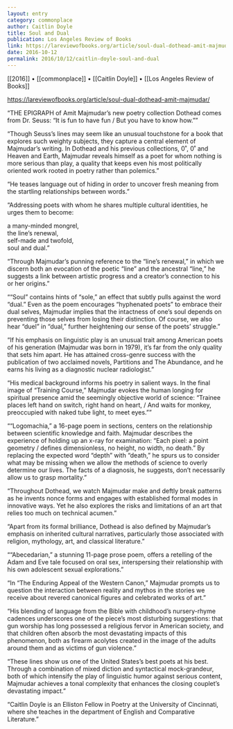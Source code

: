 ```yaml
---
layout: entry
category: commonplace
author: Caitlin Doyle
title: Soul and Dual
publication: Los Angeles Review of Books
link: https://lareviewofbooks.org/article/soul-dual-dothead-amit-majmudar/
date: 2016-10-12
permalink: 2016/10/12/caitlin-doyle-soul-and-dual
---
```


[[2016]] • [[commonplace]] • [[Caitlin Doyle]] • [[Los Angeles Review of Books]]

https://lareviewofbooks.org/article/soul-dual-dothead-amit-majmudar/

“THE EPIGRAPH of Amit Majmudar’s new poetry collection Dothead comes from Dr. Seuss: “It is fun to have fun / But you have to know how.””

“Though Seuss’s lines may seem like an unusual touchstone for a book that explores such weighty subjects, they capture a central element of Majmudar’s writing. In Dothead and his previous collections, 0˚, 0˚ and Heaven and Earth, Majmudar reveals himself as a poet for whom nothing is more serious than play, a quality that keeps even his most politically oriented work rooted in poetry rather than polemics.”

“He teases language out of hiding in order to uncover fresh meaning from the startling relationships between words.”

“Addressing poets with whom he shares multiple cultural identities, he urges them to become:

a many-minded mongrel,
<br> the line’s renewal,
<br> self-made and twofold,
<br> soul and dual.”

“Through Majmudar’s punning reference to the “line’s renewal,” in which we discern both an evocation of the poetic “line” and the ancestral “line,” he suggests a link between artistic progress and a creator’s connection to his or her origins.”

““Soul” contains hints of “sole,” an effect that subtly pulls against the word “dual.” Even as the poem encourages “hyphenated poets” to embrace their dual selves, Majmudar implies that the intactness of one’s soul depends on preventing those selves from losing their distinction. Of course, we also hear “duel” in “dual,” further heightening our sense of the poets’ struggle.”

“If his emphasis on linguistic play is an unusual trait among American poets of his generation (Majmudar was born in 1979), it’s far from the only quality that sets him apart. He has attained cross-genre success with the publication of two acclaimed novels, Partitions and The Abundance, and he earns his living as a diagnostic nuclear radiologist.”

“His medical background informs his poetry in salient ways. In the final image of “Training Course,” Majmudar evokes the human longing for spiritual presence amid the seemingly objective world of science: “Trainee places left hand on switch, right hand on heart, / And waits for monkey, preoccupied with naked tube light, to meet eyes.””

““Logomachia,” a 16-page poem in sections, centers on the relationship between scientific knowledge and faith. Majmudar describes the experience of holding up an x-ray for examination: “Each pixel: a point geometry / defines dimensionless, no height, no width, no death.” By replacing the expected word “depth” with “death,” he spurs us to consider what may be missing when we allow the methods of science to overly determine our lives. The facts of a diagnosis, he suggests, don’t necessarily allow us to grasp mortality.”

“Throughout Dothead, we watch Majmudar make and deftly break patterns as he invents nonce forms and engages with established formal modes in innovative ways. Yet he also explores the risks and limitations of an art that relies too much on technical acumen.”

“Apart from its formal brilliance, Dothead is also defined by Majmudar’s emphasis on inherited cultural narratives, particularly those associated with religion, mythology, art, and classical literature.”

““Abecedarian,” a stunning 11-page prose poem, offers a retelling of the Adam and Eve tale focused on oral sex, interspersing their relationship with his own adolescent sexual explorations.”

“In “The Enduring Appeal of the Western Canon,” Majmudar prompts us to question the interaction between reality and mythos in the stories we receive about revered canonical figures and celebrated works of art.”

“His blending of language from the Bible with childhood’s nursery-rhyme cadences underscores one of the piece’s most disturbing suggestions: that gun worship has long possessed a religious fervor in American society, and that children often absorb the most devastating impacts of this phenomenon, both as firearm acolytes created in the image of the adults around them and as victims of gun violence.”

“These lines show us one of the United States’s best poets at his best. Through a combination of mixed diction and syntactical mock-grandeur, both of which intensify the play of linguistic humor against serious content, Majmudar achieves a tonal complexity that enhances the closing couplet’s devastating impact.”

“Caitlin Doyle is an Elliston Fellow in Poetry at the University of Cincinnati, where she teaches in the department of English and Comparative Literature.”


